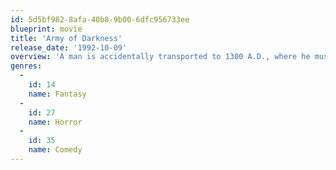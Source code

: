 ```yaml
---
id: 5d5bf982-8afa-40b8-9b00-6dfc956733ee
blueprint: movie
title: 'Army of Darkness'
release_date: '1992-10-09'
overview: 'A man is accidentally transported to 1300 A.D., where he must battle an army of the dead and retrieve the Necronomicon so he can return home.'
genres:
  -
    id: 14
    name: Fantasy
  -
    id: 27
    name: Horror
  -
    id: 35
    name: Comedy
---
```


